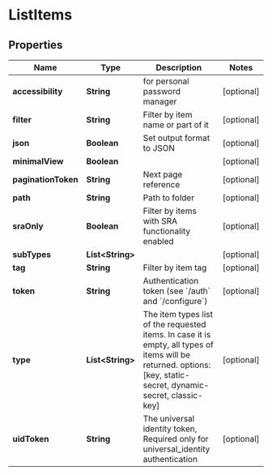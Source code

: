 

# ListItems


## Properties

Name | Type | Description | Notes
------------ | ------------- | ------------- | -------------
**accessibility** | **String** | for personal password manager |  [optional]
**filter** | **String** | Filter by item name or part of it |  [optional]
**json** | **Boolean** | Set output format to JSON |  [optional]
**minimalView** | **Boolean** |  |  [optional]
**paginationToken** | **String** | Next page reference |  [optional]
**path** | **String** | Path to folder |  [optional]
**sraOnly** | **Boolean** | Filter by items with SRA functionality enabled |  [optional]
**subTypes** | **List&lt;String&gt;** |  |  [optional]
**tag** | **String** | Filter by item tag |  [optional]
**token** | **String** | Authentication token (see &#x60;/auth&#x60; and &#x60;/configure&#x60;) |  [optional]
**type** | **List&lt;String&gt;** | The item types list of the requested items. In case it is empty, all types of items will be returned. options: [key, static-secret, dynamic-secret, classic-key] |  [optional]
**uidToken** | **String** | The universal identity token, Required only for universal_identity authentication |  [optional]



